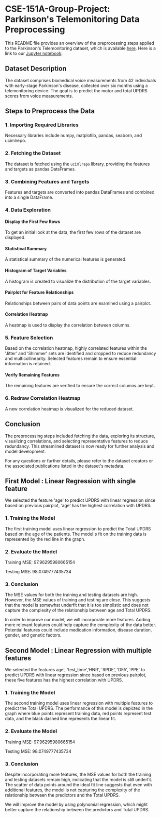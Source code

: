 # CSE-151A-Group-Project: Parkinson's Telemonitoring Data Preprocessing

This README file provides an overview of the preprocessing steps applied to the Parkinson's Telemonitoring dataset, which is available [here](https://archive.ics.uci.edu/dataset/189/parkinsons+telemonitoring).
Here is a link to our [Jupyter notebook](https://colab.research.google.com/drive/1xcPzwsV2chVULtxJ78fbrL-X01Hw_6-6?usp=sharing).

## Dataset Description

The dataset comprises biomedical voice measurements from 42 individuals with early-stage Parkinson's disease, collected over six months using a telemonitoring device. The goal is to predict the motor and total UPDRS scores from voice measurements.

## Steps to Preprocess the Data

### 1. Importing Required Libraries

Necessary libraries include numpy, matplotlib, pandas, seaborn, and ucimlrepo.

### 2. Fetching the Dataset

The dataset is fetched using the `ucimlrepo` library, providing the features and targets as pandas DataFrames.

### 3. Combining Features and Targets

Features and targets are converted into pandas DataFrames and combined into a single DataFrame.

### 4. Data Exploration

#### Display the First Few Rows

To get an initial look at the data, the first few rows of the dataset are displayed.

#### Statistical Summary

A statistical summary of the numerical features is generated.

#### Histogram of Target Variables

A histogram is created to visualize the distribution of the target variables.

#### Pairplot for Feature Relationships

Relationships between pairs of data points are examined using a pairplot.

#### Correlation Heatmap

A heatmap is used to display the correlation between columns.

### 5. Feature Selection

Based on the correlation heatmap, highly correlated features within the 'Jitter' and 'Shimmer' sets are identified and dropped to reduce redundancy and multicollinearity. Selected features remain to ensure essential information is retained.

#### Verify Remaining Features

The remaining features are verified to ensure the correct columns are kept.

### 6. Redraw Correlation Heatmap

A new correlation heatmap is visualized for the reduced dataset.

## Conclusion

The preprocessing steps included fetching the data, exploring its structure, visualizing correlations, and selecting representative features to reduce redundancy. This streamlined dataset is now ready for further analysis and model development.

For any questions or further details, please refer to the dataset creators or the associated publications listed in the dataset's metadata.

## First Model : Linear Regression with single feature

We selected the feature 'age' to predict UPDRS with linear regression since based on previous pairplot, 'age' has the highest correlation with UPDRS.

### 1. Training the Model  

The first training model uses linear regression to predict the Total UPDRS based on the age of the patients. The model's fit on the training data is represented by the red line in the graph.  

### 2. Evaluate the Model  

Training MSE: 97.96295980665154  

Testing MSE: 98.0749777435734  

### 3. Conclusion

The MSE values for both the training and testing datasets are high. However, the MSE values of training and testing are close. This suggests that the model is somewhat underfit that it is too simplistic and does not capture the complexity of the relationship between age and Total UPDRS.  

In order to improve our model, we will incorporate more features. Adding more relevant features could help capture the complexity of the data better. Potential features could include medication information, disease duration, gender, and genetic factors.  

## Second Model : Linear Regression with multiple features

We selected the features age', 'test_time','HNR', 'RPDE', 'DFA', 'PPE' to predict UPDRS with linear regression since based on previous pairplot, these five features has the highest correlation with UPDRS.

### 1. Training the Model  

The second training model uses linear regression with multiple features to predict the Total UPDRS. The performance of this model is depicted in the graph where blue points represent training data, red points represent test data, and the black dashed line represents the linear fit.  

### 2. Evaluate the Model  

Training MSE: 97.96295980665154  

Testing MSE: 98.0749777435734  

### 3. Conclusion

Despite incorporating more features, the MSE values for both the training and testing datasets remain high, indicating that the model is still underfit. The scatter of data points around the ideal fit line suggests that even with additional features, the model is not capturing the complexity of the relationship between the predictors and the Total UPDRS.  

We will improve the model by using polynomial regression, which might better capture the relationship between the predictors and Total UPDRS.  

